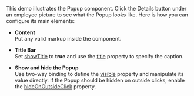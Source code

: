 This demo illustrates the Popup component. Click the Details button under an employee picture to see what the Popup looks like. Here is how you can configure its main elements:

- **Content**        
Put any valid markup inside the component. 

- **Title Bar**       
Set [showTitle](Documentation/ApiReference/UI_Components/dxPopup/Configuration/#showTitle) to **true** and use the [title](/Documentation/ApiReference/UI_Components/dxPopup/Configuration/#title) property to specify the caption. 

- **Show and hide the Popup**      
Use two-way binding to define the [visible](/Documentation/ApiReference/UI_Components/dxPopup/Configuration/#visible) property and manipulate its value directly. If the Popup should be hidden on outside clicks, enable the [hideOnOutsideClick](/Documentation/ApiReference/UI_Components/dxPopup/Configuration/#hideOnOutsideClick) property.
